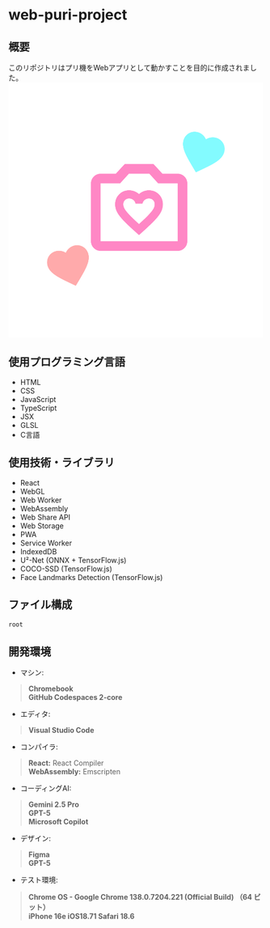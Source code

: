 # web-puri-project

## 概要
このリポジトリはプリ機をWebアプリとして動かすことを目的に作成されました。
![アプリアイコン](src/assets/logo/icon-original.png)

## 使用プログラミング言語
- HTML  
- CSS  
- JavaScript  
- TypeScript
- JSX
- GLSL  
- C言語

## 使用技術・ライブラリ  
- React  
- WebGL  
- Web Worker  
- WebAssembly
- Web Share API
- Web Storage
- PWA
- Service Worker
- IndexedDB
- U²-Net (ONNX + TensorFlow.js)
- COCO-SSD (TensorFlow.js)
- Face Landmarks Detection (TensorFlow.js)

## ファイル構成
```
root
```

## 開発環境
- マシン:
> **Chromebook**  
> **GitHub Codespaces 2-core**

- エディタ:
> **Visual Studio Code**

- コンパイラ:
> **React:** React Compiler  
> **WebAssembly:** Emscripten

- コーディングAI:
> **Gemini 2.5 Pro**  
> **GPT-5**  
> **Microsoft Copilot**

- デザイン:
> **Figma**  
> **GPT-5**

- テスト環境:
> **Chrome OS - Google Chrome 138.0.7204.221 (Official Build) （64 ビット）**  
> **iPhone 16e iOS18.71 Safari 18.6**  
